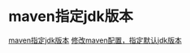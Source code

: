 # maven指定jdk版本

[maven指定jdk版本](https://blog.csdn.net/kinginblue/article/details/52030250)
[修改maven配置，指定默认jdk版本](https://blog.csdn.net/home_zhang/article/details/71191776)
